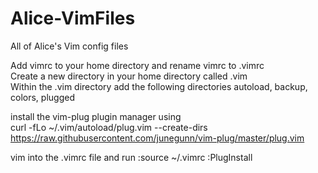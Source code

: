 # Alice-VimFiles
All of Alice's Vim config files

Add vimrc to your home directory and rename vimrc to .vimrc  
Create a new directory in your home directory called .vim  
Within the .vim directory add the following directories autoload, backup, colors, plugged

install the vim-plug plugin manager using  
curl -fLo ~/.vim/autoload/plug.vim --create-dirs https://raw.githubusercontent.com/junegunn/vim-plug/master/plug.vim

vim into the .vimrc file and run
:source ~/.vimrc
:PlugInstall
